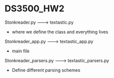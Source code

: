 # DS3500_HW2


Stonkreader.py ---> textastic.py
- where we define the class and everything lives

Stonkreader_app.py ---> textastic_app.py
- main file

Stonkreader_parsers.py ---> textastic_parsers.py
- Define different parsing schemes

